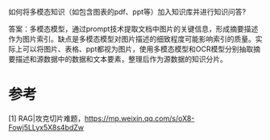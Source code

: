 如何将多模态知识（如包含图表的pdf、ppt等）加入知识库并进行知识问答?

答案：多模态模型，通过prompt技术提取文档中图片的关键信息，形成摘要描述作为图片索引。缺点是多模态模型对图片描述的细致程度可能影响索引的质量。实际上可以将图片、表格、ppt都视为图片，使用多模态模型和OCR模型分别抽取摘要描述和源数据中的数据和文本要素，整理后作为源数据的知识分片。

# 参考

[1] RAG|攻克切片难题，https://mp.weixin.qq.com/s/oX8-Fowj5LLyx5X8s4bdZw